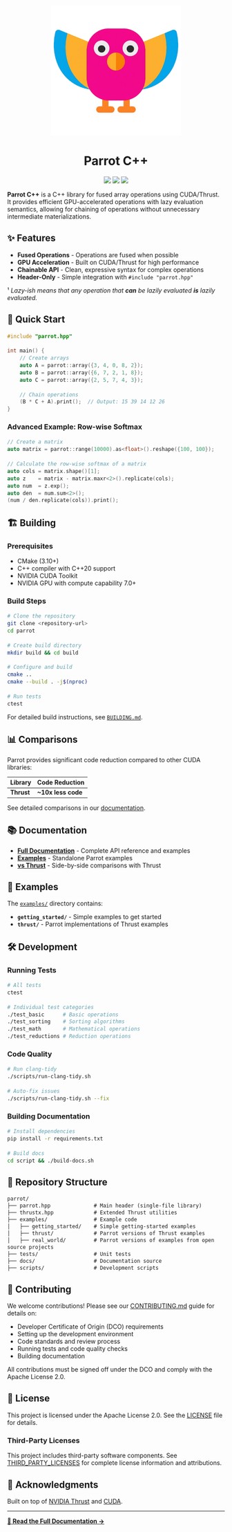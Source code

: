 <div align="center">
  <img src="docs/_static/logo.png" alt="Parrot C++" width="300">
  <h1><b>Parrot C++</b></h1>
</div>

<p align="center">
    <a href="https://github.com/nvlabs/parrot/issues" alt="contributions welcome">
        <img src="https://img.shields.io/badge/contributions-welcome-brightgreen.svg?style=flat" /></a>
    <a href="https://en.cppreference.com/w/cpp/compiler_support/11">
        <img src="https://img.shields.io/badge/C++%20-20-ff69b4.svg"/></a>
    <a href="https://choekstra.gitlab-master-pages.nvidia.com/parrot-cuda" alt="Documentation">
        <img src="https://img.shields.io/badge/docs-latest-blue.svg" /></a>
</p>

**Parrot C++** is a C++ library for fused array operations using CUDA/Thrust. It provides efficient GPU-accelerated operations with lazy evaluation semantics, allowing for chaining of operations without unnecessary intermediate materializations.

## ✨ Features

- **Fused Operations** - Operations are fused when possible
- **GPU Acceleration** - Built on CUDA/Thrust for high performance
- **Chainable API** - Clean, expressive syntax for complex operations
- **Header-Only** - Simple integration with `#include "parrot.hpp"`

¹ *Lazy-ish means that any operation that **can** be lazily evaluated **is** lazily evaluated.*

## 🚀 Quick Start

```cpp
#include "parrot.hpp"

int main() {
    // Create arrays
    auto A = parrot::array({3, 4, 0, 8, 2});
    auto B = parrot::array({6, 7, 2, 1, 8});
    auto C = parrot::array({2, 5, 7, 4, 3});
    
    // Chain operations
    (B * C + A).print();  // Output: 15 39 14 12 26
}
```

### Advanced Example: Row-wise Softmax

```cpp
// Create a matrix
auto matrix = parrot::range(10000).as<float>().reshape({100, 100});

// Calculate the row-wise softmax of a matrix
auto cols = matrix.shape()[1];
auto z    = matrix - matrix.maxr<2>().replicate(cols);
auto num  = z.exp();
auto den  = num.sum<2>();
(num / den.replicate(cols)).print();
```

## 🏗️ Building

### Prerequisites

- CMake (3.10+)
- C++ compiler with C++20 support
- NVIDIA CUDA Toolkit
- NVIDIA GPU with compute capability 7.0+

### Build Steps

```bash
# Clone the repository
git clone <repository-url>
cd parrot

# Create build directory
mkdir build && cd build

# Configure and build
cmake ..
cmake --build . -j$(nproc)

# Run tests
ctest
```

For detailed build instructions, see [`BUILDING.md`](BUILDING.md).

## 📊 Comparisons

Parrot provides significant code reduction compared to other CUDA libraries:

| Library    | Code Reduction     |
| ---------- | ------------------ |
| **Thrust** | **~10x less code** |

See detailed comparisons in our [documentation](https://choekstra.gitlab-master-pages.nvidia.com/parrot-cuda).

## 📚 Documentation

- **[Full Documentation](https://choekstra.gitlab-master-pages.nvidia.com/parrot-cuda)** - Complete API reference and examples
- **[Examples](docs/examples.rst)** - Standalone Parrot examples
- **[vs Thrust](docs/parrot_v_thrust.rst)** - Side-by-side comparisons with Thrust


## 🧪 Examples

The [`examples/`](examples/) directory contains:

- **`getting_started/`** - Simple examples to get started
- **`thrust/`** - Parrot implementations of Thrust examples  


## 🛠️ Development

### Running Tests

```bash
# All tests
ctest

# Individual test categories
./test_basic      # Basic operations
./test_sorting    # Sorting algorithms
./test_math       # Mathematical operations
./test_reductions # Reduction operations
```

### Code Quality

```bash
# Run clang-tidy
./scripts/run-clang-tidy.sh

# Auto-fix issues
./scripts/run-clang-tidy.sh --fix
```

### Building Documentation

```bash
# Install dependencies
pip install -r requirements.txt

# Build docs
cd script && ./build-docs.sh
```

## 📁 Repository Structure

```
parrot/
├── parrot.hpp              # Main header (single-file library)
├── thrustx.hpp             # Extended Thrust utilities
├── examples/               # Example code
│   ├── getting_started/    # Simple getting-started examples
│   ├── thrust/             # Parrot versions of Thrust examples
│   ├── real_world/         # Parrot versions of examples from open source projects
├── tests/                  # Unit tests
├── docs/                   # Documentation source
├── scripts/                # Development scripts
```

## 🤝 Contributing

We welcome contributions! Please see our [CONTRIBUTING.md](CONTRIBUTING.md) guide for details on:

- Developer Certificate of Origin (DCO) requirements
- Setting up the development environment  
- Code standards and review process
- Running tests and code quality checks
- Building documentation

All contributions must be signed off under the DCO and comply with the Apache License 2.0.

## 📄 License

This project is licensed under the Apache License 2.0. See the [LICENSE](LICENSE) file for details.

### Third-Party Licenses

This project includes third-party software components. See [THIRD_PARTY_LICENSES](THIRD_PARTY_LICENSES) for complete license information and attributions.

## 🙏 Acknowledgments

Built on top of [NVIDIA Thrust](https://github.com/NVIDIA/thrust) and [CUDA](https://developer.nvidia.com/cuda-zone).

---

**[📖 Read the Full Documentation →](https://choekstra.gitlab-master-pages.nvidia.com/parrot-cuda)**